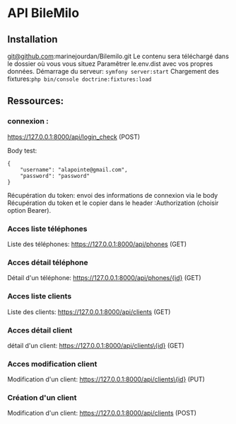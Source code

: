 # API BileMilo

## Installation
git@github.com:marinejourdan/Bilemilo.git
Le contenu sera téléchargé dans le dossier où vous vous situez
Paramêtrer le.env.dist avec vos propres données.
Démarrage du serveur: ``symfony server:start``
Chargement des fixtures:``php bin/console doctrine:fixtures:load``

## Ressources:

### connexion :
https://127.0.0.1:8000/api/login_check (POST)

Body test: 
```
{
    "username": "alapointe@gmail.com",
    "password": "password"
}
```

Récupération du token: envoi des informations de connexion via le body
Récupération du token et le copier dans le header :Authorization (choisir option Bearer).

### Acces liste téléphones
Liste des téléphones: https://127.0.0.1:8000/api/phones (GET)

### Acces détail téléphone
Détail d'un téléphone: https://127.0.0.1:8000/api/phones/{id} (GET)

### Acces liste clients
Liste des clients: https://127.0.0.1:8000/api/clients (GET)

### Acces détail client
détail d'un client: https://127.0.0.1:8000/api/clients\{id} (GET)

### Acces modification client
Modification d'un client: https://127.0.0.1:8000/api/clients\{id} (PUT)

### Création d'un client
Modification d'un client: https://127.0.0.1:8000/api/clients (POST)

